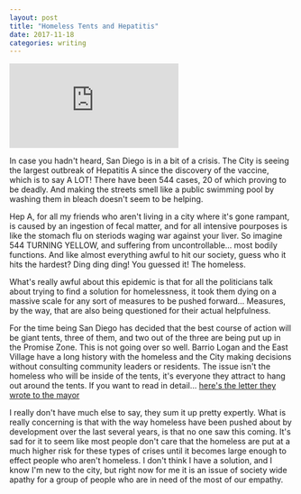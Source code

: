 ```yaml
---
layout: post
title: "Homeless Tents and Hepatitis"
date: 2017-11-18
categories: writing
---
```


![Homeless tents San Diego News Clip](http://www.sandiegouniontribune.com/news/homelessness/94604777-132.html)

In case you hadn't heard, San Diego is in a bit of a crisis. The City is seeing the largest outbreak of Hepatitis A since the discovery of the vaccine, which is to say A LOT! There have been 544 cases, 20 of which proving to be deadly. And making the streets smell like a public swimming pool by washing them in bleach doesn't seem to be helping.

Hep A, for all my friends who aren't living in a city where it's gone rampant, is caused by an ingestion of fecal matter, and for all intensive pourposes is like the stomach flu on steriods waging war against your liver. So imagine 544 TURNING YELLOW, and suffering from uncontrollable... most bodily functions. And like almost everything awful to hit our society, guess who it hits the hardest? Ding ding ding! You guessed it! The homeless.

What's really awful about this epidemic is that for all the politicians talk about trying to find a solution for homelessness, it took them dying on a massive scale for any sort of measures to be pushed forward... Measures, by the way, that are also being questioned for their actual helpfulness.

For the time being San Diego has decided that the best course of action will be giant tents, three of them, and two out of the three are being put up in the Promise Zone. This is not going over so well. Barrio Logan and the East Village have a long history with the homeless and the City making decisions without consulting community leaders or residents. The issue isn't the homeless who will be inside of the tents, it's everyone they attract to hang out around the tents. If you want to read in detail... [here's the letter they wrote to the mayor](https://sandiegofreepress.org/2017/11/letter-to-mayor-faulconer-on-the-temporary-shelters-in-barrio-logan-east-village/)

I really don't have much else to say, they sum it up pretty expertly. What is really concerning is that with the way homeless have been pushed about by development over the last several years, is that no one saw this coming. It's sad for it to seem like most people don't care that the homeless are put at a much higher risk for these types of crises until it becomes large enough to effect people who aren't homeless. I don't think I have a solution, and I know I'm new to the city, but right now for me it is an issue of society wide apathy for a group of people who are in need of the most of our empathy.
